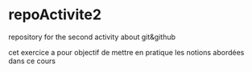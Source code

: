 # repoActivite2
repository  for the second activity about git&amp;github

cet exercice a pour objectif de mettre en pratique les notions abordées dans ce cours
